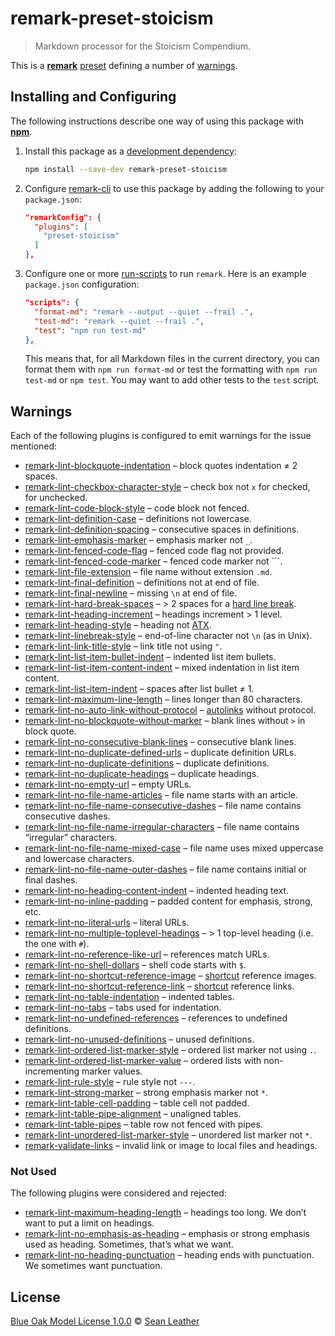 # remark-preset-stoicism

<!-- Badges -->

<!-- Brief description -->

> Markdown processor for the Stoicism Compendium.

This is a [**remark**][remark] [preset][] defining a number of
[warnings](#warnings).

<!-- Sections -->

## Installing and Configuring

The following instructions describe one way of using this package with
[**npm**][npm].

1. Install this package as a [development dependency][npm-dependencies]:

   ```sh
   npm install --save-dev remark-preset-stoicism
   ```

2. Configure [remark-cli][] to use this package by adding the following to your
   `package.json`:

   ```json
   "remarkConfig": {
     "plugins": [
       "preset-stoicism"
     ]
   },
   ```

3. Configure one or more [run-scripts][npm-run-script] to run `remark`. Here is
   an example `package.json` configuration:

   ```json
   "scripts": {
     "format-md": "remark --output --quiet --frail .",
     "test-md": "remark --quiet --frail .",
     "test": "npm run test-md"
   },
   ```

   This means that, for all Markdown files in the current directory, you can
   format them with `npm run format-md` or test the formatting with `npm run
   test-md` or `npm test`. You may want to add other tests to the `test` script.

## Warnings

Each of the following plugins is configured to emit warnings for the issue
mentioned: <!-- sorted alphabetically -->

* [remark-lint-blockquote-indentation][] – block quotes indentation ≠ 2 spaces.
* [remark-lint-checkbox-character-style][] – check box not `x` for checked, ` `
  for unchecked.
* [remark-lint-code-block-style][] – code block not fenced.
* [remark-lint-definition-case][] – definitions not lowercase.
* [remark-lint-definition-spacing][] – consecutive spaces in definitions.
* [remark-lint-emphasis-marker][] – emphasis marker not `_`.
* [remark-lint-fenced-code-flag][] – fenced code flag not provided.
* [remark-lint-fenced-code-marker][] – fenced code marker not `\``.
* [remark-lint-file-extension][] – file name without extension `.md`.
* [remark-lint-final-definition][] – definitions not at end of file.
* [remark-lint-final-newline][] – missing `\n` at end of file.
* [remark-lint-hard-break-spaces][] – > 2 spaces for a [hard line
  break][md-hard-line-breaks].
* [remark-lint-heading-increment][] – headings increment > 1 level.
* [remark-lint-heading-style][] – heading not [ATX][md-atx-headings].
* [remark-lint-linebreak-style][] – end-of-line character not `\n` (as in Unix).
* [remark-lint-link-title-style][] – link title not using `"`.
* [remark-lint-list-item-bullet-indent][] – indented list item bullets.
* [remark-lint-list-item-content-indent][] – mixed indentation in list item
  content.
* [remark-lint-list-item-indent][] – spaces after list bullet ≠ 1.
* [remark-lint-maximum-line-length][] – lines longer than 80 characters.
* [remark-lint-no-auto-link-without-protocol][] – [autolinks][md-autolinks]
  without protocol.
* [remark-lint-no-blockquote-without-marker][] – blank lines without `>` in
  block quote.
* [remark-lint-no-consecutive-blank-lines][] – consecutive blank lines.
* [remark-lint-no-duplicate-defined-urls][] – duplicate definition URLs.
* [remark-lint-no-duplicate-definitions][] – duplicate definitions.
* [remark-lint-no-duplicate-headings][] – duplicate headings.
* [remark-lint-no-empty-url][] – empty URLs.
* [remark-lint-no-file-name-articles][] – file name starts with an article.
* [remark-lint-no-file-name-consecutive-dashes][] – file name contains
  consecutive dashes.
* [remark-lint-no-file-name-irregular-characters][] – file name contains
  “irregular” characters.
* [remark-lint-no-file-name-mixed-case][] – file name uses mixed uppercase and
  lowercase characters.
* [remark-lint-no-file-name-outer-dashes][] – file name contains initial or
  final dashes.
* [remark-lint-no-heading-content-indent][] – indented heading text.
* [remark-lint-no-inline-padding][] – padded content for emphasis, strong, etc.
* [remark-lint-no-literal-urls][] – literal URLs.
* [remark-lint-no-multiple-toplevel-headings][] – > 1 top-level heading (i.e.
  the one with `#`).
* [remark-lint-no-reference-like-url][] – references match URLs.
* [remark-lint-no-shell-dollars][] – shell code starts with `$`.
* [remark-lint-no-shortcut-reference-image][] – [shortcut][md-shortcut]
  reference images.
* [remark-lint-no-shortcut-reference-link][] – [shortcut][md-shortcut] reference
  links.
* [remark-lint-no-table-indentation][] – indented tables.
* [remark-lint-no-tabs][] – tabs used for indentation.
* [remark-lint-no-undefined-references][] – references to undefined definitions.
* [remark-lint-no-unused-definitions][] – unused definitions.
* [remark-lint-ordered-list-marker-style][] – ordered list marker not using `.`.
* [remark-lint-ordered-list-marker-value][] – ordered lists with
  non-incrementing marker values.
* [remark-lint-rule-style][] – rule style not `---`.
* [remark-lint-strong-marker][] – strong emphasis marker not `*`.
* [remark-lint-table-cell-padding][] – table cell not padded.
* [remark-lint-table-pipe-alignment][] – unaligned tables.
* [remark-lint-table-pipes][] – table row not fenced with pipes.
* [remark-lint-unordered-list-marker-style][] – unordered list marker not `*`.
* [remark-validate-links][] – invalid link or image to local files and headings.

### Not Used

The following plugins were considered and rejected:

* [remark-lint-maximum-heading-length][] – headings too long. We don’t want to
  put a limit on headings.
* [remark-lint-no-emphasis-as-heading][] – emphasis or strong emphasis used as
  heading. Sometimes, that’s what we want.
* [remark-lint-no-heading-punctuation][] – heading ends with punctuation. We
  sometimes want punctuation.

## License

[Blue Oak Model License 1.0.0][license] © [Sean Leather][author]

<!-- Definitions, sorted alphabetically -->

[author]: https://github.com/spl
[license]: ./license.md
[md-atx-headings]: https://spec.commonmark.org/0.29/#atx-headings
[md-autolinks]: https://spec.commonmark.org/0.29/#autolinks
[md-hard-line-breaks]: https://spec.commonmark.org/0.29/#hard-line-breaks
[md-shortcut]: https://spec.commonmark.org/0.29/#shortcut-reference-link
[npm-dependencies]: https://docs.npmjs.com/specifying-dependencies-and-devdependencies-in-a-package-json-file
[npm-run-script]: https://docs.npmjs.com/cli/run-script
[npm]: https://docs.npmjs.com/cli/install
[preset]: https://github.com/unifiedjs/unified#preset
[remark-cli]: https://github.com/remarkjs/remark/tree/master/packages/remark-cli
[remark-lint-blockquote-indentation]: https://github.com/remarkjs/remark-lint/tree/master/packages/remark-lint-blockquote-indentation
[remark-lint-checkbox-character-style]: https://github.com/remarkjs/remark-lint/tree/master/packages/remark-lint-checkbox-character-style
[remark-lint-code-block-style]: https://github.com/remarkjs/remark-lint/tree/master/packages/remark-lint-code-block-style
[remark-lint-definition-case]: https://github.com/remarkjs/remark-lint/tree/master/packages/remark-lint-definition-case
[remark-lint-definition-spacing]: https://github.com/remarkjs/remark-lint/tree/master/packages/remark-lint-definition-spacing
[remark-lint-emphasis-marker]: https://github.com/remarkjs/remark-lint/tree/master/packages/remark-lint-emphasis-marker
[remark-lint-fenced-code-flag]: https://github.com/remarkjs/remark-lint/tree/master/packages/remark-lint-fenced-code-flag
[remark-lint-fenced-code-marker]: https://github.com/remarkjs/remark-lint/tree/master/packages/remark-lint-fenced-code-marker
[remark-lint-file-extension]: https://github.com/remarkjs/remark-lint/tree/master/packages/remark-lint-file-extension
[remark-lint-final-definition]: https://github.com/remarkjs/remark-lint/tree/master/packages/remark-lint-final-definition
[remark-lint-final-newline]: https://github.com/remarkjs/remark-lint/tree/master/packages/remark-lint-final-newline
[remark-lint-hard-break-spaces]: https://github.com/remarkjs/remark-lint/tree/master/packages/remark-lint-hard-break-spaces
[remark-lint-heading-increment]: https://github.com/remarkjs/remark-lint/tree/master/packages/remark-lint-heading-increment
[remark-lint-heading-style]: https://github.com/remarkjs/remark-lint/tree/master/packages/remark-lint-heading-style
[remark-lint-linebreak-style]: https://github.com/remarkjs/remark-lint/tree/master/packages/remark-lint-linebreak-style
[remark-lint-link-title-style]: https://github.com/remarkjs/remark-lint/tree/master/packages/remark-lint-link-title-style
[remark-lint-list-item-bullet-indent]: https://github.com/remarkjs/remark-lint/tree/master/packages/remark-lint-list-item-bullet-indent
[remark-lint-list-item-content-indent]: https://github.com/remarkjs/remark-lint/tree/master/packages/remark-lint-list-item-content-indent
[remark-lint-list-item-indent]: https://github.com/remarkjs/remark-lint/tree/master/packages/remark-lint-list-item-indent
[remark-lint-maximum-heading-length]: https://github.com/remarkjs/remark-lint/tree/master/packages/remark-lint-maximum-heading-length
[remark-lint-maximum-line-length]: https://github.com/remarkjs/remark-lint/tree/master/packages/remark-lint-maximum-line-length
[remark-lint-no-auto-link-without-protocol]: https://github.com/remarkjs/remark-lint/tree/master/packages/remark-lint-no-auto-link-without-protocol
[remark-lint-no-blockquote-without-marker]: https://github.com/remarkjs/remark-lint/tree/master/packages/remark-lint-no-blockquote-without-marker
[remark-lint-no-consecutive-blank-lines]: https://github.com/remarkjs/remark-lint/tree/master/packages/remark-lint-no-consecutive-blank-lines
[remark-lint-no-duplicate-defined-urls]: https://github.com/remarkjs/remark-lint/tree/master/packages/remark-lint-no-duplicate-defined-urls
[remark-lint-no-duplicate-definitions]: https://github.com/remarkjs/remark-lint/tree/master/packages/remark-lint-no-duplicate-definitions
[remark-lint-no-duplicate-headings]: https://github.com/remarkjs/remark-lint/tree/master/packages/remark-lint-no-duplicate-headings
[remark-lint-no-emphasis-as-heading]: https://github.com/remarkjs/remark-lint/tree/master/packages/remark-lint-no-emphasis-as-heading
[remark-lint-no-empty-url]: https://github.com/remarkjs/remark-lint/tree/master/packages/remark-lint-no-empty-url
[remark-lint-no-file-name-articles]: https://github.com/remarkjs/remark-lint/tree/master/packages/remark-lint-no-file-name-articles
[remark-lint-no-file-name-consecutive-dashes]: https://github.com/remarkjs/remark-lint/tree/master/packages/remark-lint-no-file-name-consecutive-dashes
[remark-lint-no-file-name-irregular-characters]: https://github.com/remarkjs/remark-lint/tree/master/packages/remark-lint-no-file-name-irregular-characters
[remark-lint-no-file-name-mixed-case]: https://github.com/remarkjs/remark-lint/tree/master/packages/remark-lint-no-file-name-mixed-case
[remark-lint-no-file-name-outer-dashes]: https://github.com/remarkjs/remark-lint/tree/master/packages/remark-lint-no-file-name-outer-dashes
[remark-lint-no-heading-content-indent]: https://github.com/remarkjs/remark-lint/tree/master/packages/remark-lint-no-heading-content-indent
[remark-lint-no-heading-punctuation]: https://github.com/remarkjs/remark-lint/tree/master/packages/remark-lint-no-heading-punctuation
[remark-lint-no-inline-padding]: https://github.com/remarkjs/remark-lint/tree/master/packages/remark-lint-no-inline-padding
[remark-lint-no-literal-urls]: https://github.com/remarkjs/remark-lint/tree/master/packages/remark-lint-no-literal-urls
[remark-lint-no-multiple-toplevel-headings]: https://github.com/remarkjs/remark-lint/tree/master/packages/remark-lint-no-multiple-toplevel-headings
[remark-lint-no-reference-like-url]: https://github.com/remarkjs/remark-lint/tree/master/packages/remark-lint-no-reference-like-url
[remark-lint-no-shell-dollars]: https://github.com/remarkjs/remark-lint/tree/master/packages/remark-lint-no-shell-dollars
[remark-lint-no-shortcut-reference-image]: https://github.com/remarkjs/remark-lint/tree/master/packages/remark-lint-no-shortcut-reference-image
[remark-lint-no-shortcut-reference-link]: https://github.com/remarkjs/remark-lint/tree/master/packages/remark-lint-no-shortcut-reference-link
[remark-lint-no-table-indentation]: https://github.com/remarkjs/remark-lint/tree/master/packages/remark-lint-no-table-indentation
[remark-lint-no-tabs]: https://github.com/remarkjs/remark-lint/tree/master/packages/remark-lint-no-tabs
[remark-lint-no-undefined-references]: https://github.com/remarkjs/remark-lint/tree/master/packages/remark-lint-no-undefined-references
[remark-lint-no-unused-definitions]: https://github.com/remarkjs/remark-lint/tree/master/packages/remark-lint-no-unused-definitions
[remark-lint-ordered-list-marker-style]: https://github.com/remarkjs/remark-lint/tree/master/packages/remark-lint-ordered-list-marker-style
[remark-lint-ordered-list-marker-value]: https://github.com/remarkjs/remark-lint/tree/master/packages/remark-lint-ordered-list-marker-value
[remark-lint-rule-style]: https://github.com/remarkjs/remark-lint/tree/master/packages/remark-lint-rule-style
[remark-lint-strong-marker]: https://github.com/remarkjs/remark-lint/tree/master/packages/remark-lint-strong-marker
[remark-lint-table-cell-padding]: https://github.com/remarkjs/remark-lint/tree/master/packages/remark-lint-table-cell-padding
[remark-lint-table-pipe-alignment]: https://github.com/remarkjs/remark-lint/tree/master/packages/remark-lint-table-pipe-alignment
[remark-lint-table-pipes]: https://github.com/remarkjs/remark-lint/tree/master/packages/remark-lint-table-pipes
[remark-lint-unordered-list-marker-style]: https://github.com/remarkjs/remark-lint/tree/master/packages/remark-lint-unordered-list-marker-style
[remark-validate-links]: https://github.com/remarkjs/remark-validate-links
[remark]: https://github.com/remarkjs/remark
